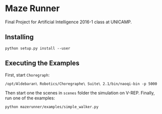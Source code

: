 # Maze Runner

Final Project for Artificial Intelligence 2016-1 class at UNICAMP.

## Installing

```shell
python setup.py install --user
```

## Executing the Examples
First, start `Choregraph`:
```shell
/opt/Aldebaran\ Robotics/Choregraphe\ Suite\ 2.1/bin/naoqi-bin -p 5000
```

Then start one the scenes in `scenes` folder the simulation on V-REP.
Finally, run one of the examples:
```shell
python mazerunner/examples/simple_walker.py
```

